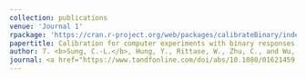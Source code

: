 ```yaml
---
collection: publications
venue: 'Journal 1'
rpackage: 'https://cran.r-project.org/web/packages/calibrateBinary/index.html'
papertitle: Calibration for computer experiments with binary responses and application to cell adhesion study
author: 7. <b>Sung, C.-L.</b>, Hung, Y., Rittase, W., Zhu, C., and Wu, C. F. J. (2020)
journal: <a href="https://www.tandfonline.com/doi/abs/10.1080/01621459.2019.1699419?journalCode=uasa20">Journal of the American Statistical Association</a>, 115(532), 1664-1674.
---
```

